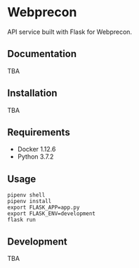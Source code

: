 # Webprecon

API service built with Flask for Webprecon.

## Documentation
TBA

## Installation
TBA

## Requirements
- Docker 1.12.6
- Python 3.7.2

## Usage

```
pipenv shell
pipenv install
export FLASK_APP=app.py
export FLASK_ENV=development
flask run
```

## Development
TBA